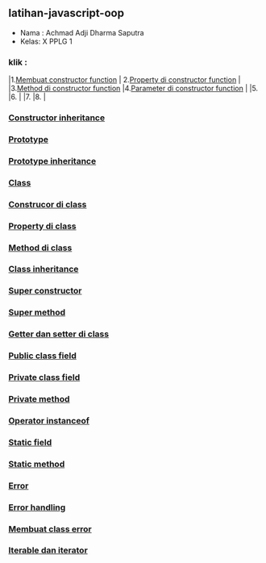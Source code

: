 ## latihan-javascript-oop

- Nama : Achmad Adji Dharma Saputra
- Kelas: X PPLG 1

### klik :

|1.[Membuat constructor function](OOP/Membuat%20constructor%20function/) | 2.[Property di constructor function](OOP/Property%20di%20constructor%20function/)   |
|3.[Method di constructor function]() |4.[Parameter di constructor function]()   |
|5.       |6.    |
|7.     |8.    |

### 

### 

### [Constructor inheritance]()

### [Prototype]()

### [Prototype inheritance]()

### [Class]()

### [Construcor di class]()

### [Property di class]()

### [Method di class]()

### [Class inheritance]()

### [Super constructor]()

### [Super method]()

### [Getter dan setter di class]()

### [Public class field]()

### [Private class field]()

### [Private method]()

### [Operator instanceof]()

### [Static field]()

### [Static method]()

### [Error]()

### [Error handling]()

### [Membuat class error]()

### [Iterable dan iterator]()

### []()